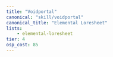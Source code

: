 ```yaml
---
title: "Voidportal"
canonical: "skill/voidportal"
canonical_title: "Elemental Loresheet"
lists:
    - elemental-loresheet
tier: 4
osp_cost: 85
---
```

